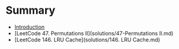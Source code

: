 # Summary

* [Introduction](README.md)
* [LeetCode 47. Permutations II](solutions/47-Permutations II.md)
* [LeetCode 146. LRU Cache](solutions/146. LRU Cache.md)


